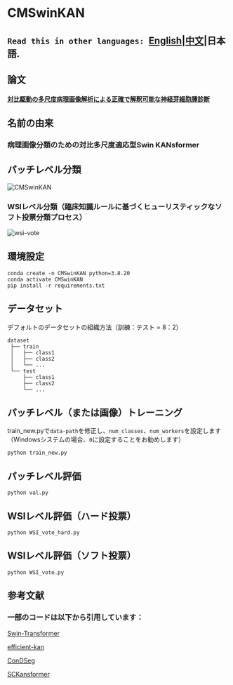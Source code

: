CMSwinKAN
=========
**``Read this in other languages: ``[English](README.md)|[中文](README_zh.md)|日本語.**
--------
## 論文
#### [対比駆動の多尺度病理画像解析による正確で解釈可能な神経芽細胞腫診断](https://arxiv.org/abs/2504.13754)
## 名前の由来
### 病理画像分類のための対比多尺度適応型Swin KANsformer

## パッチレベル分類
![CMSwinKAN](https://github.com/user-attachments/assets/531148e7-b1ce-4ee9-bf24-c13f0c6d70ac)

### WSIレベル分類（臨床知識ルールに基づくヒューリスティックなソフト投票分類プロセス）
![wsi-vote](https://github.com/user-attachments/assets/b9b13863-4054-41a8-b7a0-ab59e986f6ac)

## 環境設定

    conda create -n CMSwinKAN python=3.8.20
    conda activate CMSwinKAN
    pip install -r requirements.txt

## データセット
デフォルトのデータセットの組織方法（訓練：テスト = 8：2）<br>

    dataset  
     ├── train
     │   ├── class1 
     │   ├── class2  
     │   └── ... 
     └── test
         ├── class1
         ├── class2
         └── ...

## パッチレベル（または画像）トレーニング
train_new.pyで`data-path`を修正し、`num_classes`、`num_workers`を設定します（Windowsシステムの場合、`0`に設定することをお勧めします）<br>

    python train_new.py

## パッチレベル評価

    python val.py

## WSIレベル評価（ハード投票）

    python WSI_vote_hard.py

## WSIレベル評価（ソフト投票）

    python WSI_vote.py
  
## 参考文献
### 一部のコードは以下から引用しています：

[Swin-Transformer](https://github.com/microsoft/Swin-Transformer)

[efficient-kan](https://github.com/Blealtan/efficient-kan)

[ConDSeg](https://github.com/Mengqi-Lei/ConDSeg)

[SCKansformer](https://github.com/JustlfC03/SCKansformer)
